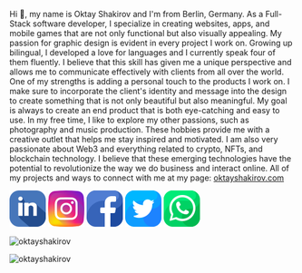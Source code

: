 Hi 👋, my name is Oktay Shakirov and I'm from Berlin, Germany. As a Full-Stack software developer, I specialize in creating websites, apps, and mobile games that are not only functional but also visually appealing. My passion for graphic design is evident in every project I work on. Growing up bilingual, I developed a love for languages and I currently speak four of them fluently. I believe that this skill has given me a unique perspective and allows me to communicate effectively with clients from all over the world. One of my strengths is adding a personal touch to the products I work on. I make sure to incorporate the client's identity and message into the design to create something that is not only beautiful but also meaningful. My goal is always to create an end product that is both eye-catching and easy to use. In my free time, I like to explore my other passions, such as photography and music production. These hobbies provide me with a creative outlet that helps me stay inspired and motivated. I am also very passionate about Web3 and everything related to crypto, NFTs, and blockchain technology. I believe that these emerging technologies have the potential to revolutionize the way we do business and interact online. All of my projects and ways to connect with me at my page: [oktayshakirov.com](oktayshakirov.com)




<p align="center>

<a href="https://www.linkedin.com/in/oktayshakirov" class="socials-item">
<img src="./images/linkedin.png"></img></a>

<a href="https://www.instagram.com/oktay.shakirov/" class="socials-item">
<img src="./images/instagram.png"></img></a>
        
<a href="https://www.facebook.com/ok.shakirov/" class="socials-item">
<img src="./images/facebook.png"></img></a>

<a href="https://twitter.com/oktayshakirov" class="socials-item">
<img src="./images/twitter.png"></img></a>
        
<a href="https://wa.me/00491635473192" class="socials-item">
<img src="./images/whatsapp.png"></img></a>

</p>


<p><img src="https://github-readme-stats.vercel.app/api/top-langs?username=oktayshakirov&show_icons=true&locale=en&layout=compact" alt="oktayshakirov" /></p>
<p> <img src="https://komarev.com/ghpvc/?username=oktayshakirov&label=Profile%20views&color=0e75b6&style=flat" alt="oktayshakirov" /> </p>